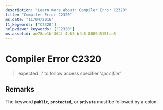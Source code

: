 ```yaml
---
description: "Learn more about: Compiler Error C2320"
title: "Compiler Error C2320"
ms.date: "11/04/2016"
f1_keywords: ["C2320"]
helpviewer_keywords: ["C2320"]
ms.assetid: ae78ae1b-364f-4b65-bfb8-8809d5151ca5
---
```

# Compiler Error C2320

> expected ':' to follow access specifier '*specifier*'

## Remarks

The keyword **`public`**, **`protected`**, or **`private`** must be followed by a colon.

